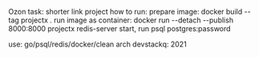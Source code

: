Ozon task: shorter link project
how to run:
prepare image: docker build --tag projectx .
run image as container:
docker run --detach --publish 8000:8000 projectx
redis-server start, run psql postgres:password

use: go/psql/redis/docker/clean arch
devstackq: 2021
